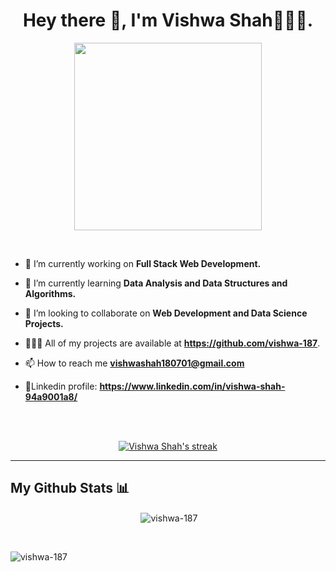 
<h1 align="center">Hey there 👋, I'm Vishwa Shah👩🏽‍💻.</h1>
<p align = "center">
<img align ="center" height= "300" width = "300" src= "https://cdn.dribbble.com/users/2238041/screenshots/4763918/working.gif">
</p>
<br>

- 🔭 I’m currently working on **Full Stack Web Development.**

- 🌱 I’m currently learning **Data Analysis and Data Structures and Algorithms.**

- 👯 I’m looking to collaborate on **Web Development and Data Science Projects.**

- 👩🏽‍💻 All of my projects are available at **https://github.com/vishwa-187**.

- 📫 How to reach me **vishwashah180701@gmail.com**

- 🎫Linkedin profile: **https://www.linkedin.com/in/vishwa-shah-94a9001a8/**
<br>
<!-- 
  <p><a href="https://www.linkedin.com/in/vishwa-shah-94a9001a8/" rel="nofollow"><img src="https://camo.githubusercontent.com/162001cc0747178f47ced6e40de0cd16e375beb9b5fbca4ea3d520ecca78cd85/68747470733a2f2f696d672e69636f6e73382e636f6d2f666c75656e742f34382f3030303030302f6c696e6b6564696e2e706e67" data-canonical-src="https://img.icons8.com/fluent/48/000000/linkedin.png" style="max-width:100%;"></a>
 <a href="https://www.hackerrank.com/vss187001" rel="nofollow"><img src="https://github.com/vishwa-187/vishwa-187/blob/main/hackkerank.png " style="max-width:20%;"></a>
  <a href="https://leetcode.com/vishwa-187/" rel="nofollow"><img src="https://github.com/vishwa-187/vishwa-187/blob/main/leetcode.png" style="max-width:100%;"></a>  
 <a href="https://www.codechef.com/users/vishwa_shah18" rel="nofollow"><img src="https://github.com/vishwa-187/vishwa-187/blob/main/codechef.png" style="max-width:100%;"></a> 
</p> -->

<br>

<p align="center">
    <a href="https://github.com/github-readme-streak-stats">
        <img title="🔥 Get streak stats for your profile at git.io/streak-stats" alt="Vishwa Shah's streak" src="https://github-readme-streak-stats.herokuapp.com/?user=vishwa-187&theme=dark" data-canonical-src="https://github-readme-streak-stats.herokuapp.com/?user=vishwa-187&amp;theme=black-ice&amp;hide_border=true&amp;stroke=0000&amp;background=060A0CD0" style="max-width: 100%;">
    </a>
</p>

<hr>
<h2> My Github Stats 📊</h2>
<p align = "center">&nbsp;<img align="center" src="https://github-readme-stats.vercel.app/api?username=vishwa-187&theme=vision-friendly-dark&show_icons=true&locale=en" style="max-width: 100%;" alt="vishwa-187" /></p>
<br>

<p><img align="center" src="https://github-readme-stats.vercel.app/api/top-langs?username=vishwa-187&show_icons=true&locale=en&theme=dark&layout=compact" alt="vishwa-187" /></p>
<br>

  
